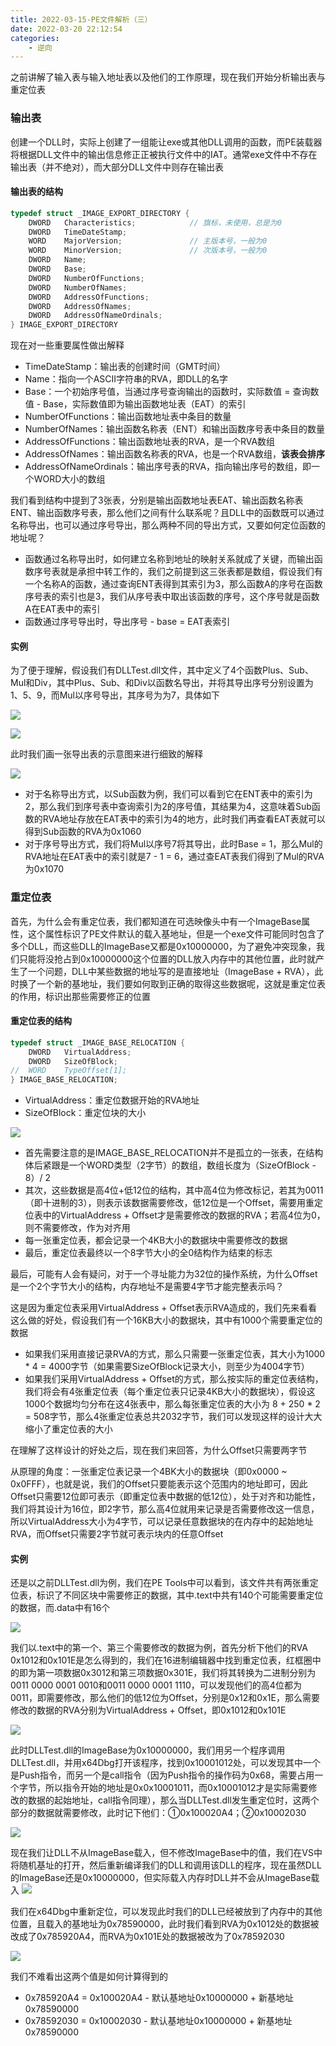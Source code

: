 ```yaml
---
title: 2022-03-15-PE文件解析（三）
date: 2022-03-20 22:12:54
categories: 
    - 逆向
---
```


之前讲解了输入表与输入地址表以及他们的工作原理，现在我们开始分析输出表与重定位表

### 输出表
创建一个DLL时，实际上创建了一组能让exe或其他DLL调用的函数，而PE装载器将根据DLL文件中的输出信息修正正被执行文件中的IAT。通常exe文件中不存在输出表（并不绝对），而大部分DLL文件中则存在输出表

#### 输出表的结构

~~~c++
typedef struct _IMAGE_EXPORT_DIRECTORY {
    DWORD   Characteristics;            // 旗标，未使用，总是为0
    DWORD   TimeDateStamp;
    WORD    MajorVersion;               // 主版本号，一般为0
    WORD    MinorVersion;               // 次版本号，一般为0
    DWORD   Name;
    DWORD   Base;
    DWORD   NumberOfFunctions;
    DWORD   NumberOfNames;
    DWORD   AddressOfFunctions;     
    DWORD   AddressOfNames;         
    DWORD   AddressOfNameOrdinals;  
} IMAGE_EXPORT_DIRECTORY
~~~

<!-- more -->

现在对一些重要属性做出解释

- TimeDateStamp：输出表的创建时间（GMT时间）
- Name：指向一个ASCII字符串的RVA，即DLL的名字
- Base：一个初始序号值，当通过序号查询输出的函数时，实际数值 = 查询数值 - Base，实际数值即为输出函数地址表（EAT）的索引
- NumberOfFunctions：输出函数地址表中条目的数量
- NumberOfNames：输出函数名称表（ENT）和输出函数序号表中条目的数量
- AddressOfFunctions：输出函数地址表的RVA，是一个RVA数组
- AddressOfNames：输出函数名称表的RVA，也是一个RVA数组，**该表会排序**
- AddressOfNameOrdinals：输出序号表的RVA，指向输出序号的数组，即一个WORD大小的数组

我们看到结构中提到了3张表，分别是输出函数地址表EAT、输出函数名称表ENT、输出函数序号表，那么他们之间有什么联系呢？且DLL中的函数既可以通过名称导出，也可以通过序号导出，那么两种不同的导出方式，又要如何定位函数的地址呢？

- 函数通过名称导出时，如何建立名称到地址的映射关系就成了关键，而输出函数序号表就是承担中转工作的，我们之前提到这三张表都是数组，假设我们有一个名称A的函数，通过查询ENT表得到其索引为3，那么函数A的序号在函数序号表的索引也是3，我们从序号表中取出该函数的序号，这个序号就是函数A在EAT表中的索引
- 函数通过序号导出时，导出序号 - base = EAT表索引

#### 实例

为了便于理解，假设我们有DLLTest.dll文件，其中定义了4个函数Plus、Sub、Mul和Div，其中Plus、Sub、和Div以函数名导出，并将其导出序号分别设置为1、5、9，而Mul以序号导出，其序号为为7，具体如下

![](https://cdn.jsdelivr.net/gh/colaxianyu/imgbed/img/2022-03-15-def.png)

![](https://cdn.jsdelivr.net/gh/colaxianyu/imgbed/img/2022-03-15-Petools.png)

此时我们画一张导出表的示意图来进行细致的解释

![](https://cdn.jsdelivr.net/gh/colaxianyu/imgbed/img/2022-03-15-图解.png)

- 对于名称导出方式，以Sub函数为例，我们可以看到它在ENT表中的索引为2，那么我们到序号表中查询索引为2的序号值，其结果为4，这意味着Sub函数的RVA地址存放在EAT表中的索引为4的地方，此时我们再查看EAT表就可以得到Sub函数的RVA为0x1060
- 对于序号导出方式，我们将Mul以序号7将其导出，此时Base = 1，那么Mul的RVA地址在EAT表中的索引就是7 - 1 = 6，通过查EAT表我们得到了Mul的RVA为0x1070

### 重定位表

首先，为什么会有重定位表，我们都知道在可选映像头中有一个ImageBase属性，这个属性标识了PE文件默认的载入基地址，但是一个exe文件可能同时包含了多个DLL，而这些DLL的ImageBase又都是0x10000000，为了避免冲突现象，我们只能将没抢占到0x10000000这个位置的DLL放入内存中的其他位置，此时就产生了一个问题，DLL中某些数据的地址写的是直接地址（ImageBase + RVA），此时换了一个新的基地址，我们要如何取到正确的取得这些数据呢，这就是重定位表的作用，标识出那些需要修正的位置

#### 重定位表的结构

~~~c++
typedef struct _IMAGE_BASE_RELOCATION {
    DWORD   VirtualAddress;
    DWORD   SizeOfBlock;
//  WORD    TypeOffset[1];
} IMAGE_BASE_RELOCATION;
~~~

- VirtualAddress：重定位数据开始的RVA地址
- SizeOfBlock：重定位块的大小

![](https://cdn.jsdelivr.net/gh/colaxianyu/imgbed/img/2022-03-15-重定位表图.png)

- 首先需要注意的是IMAGE_BASE_RELOCATION并不是孤立的一张表，在结构体后紧跟是一个WORD类型（2字节）的数组，数组长度为（SizeOfBlock - 8）/ 2
- 其次，这些数据是高4位+低12位的结构，其中高4位为修改标记，若其为0011（即十进制的3），则表示该数据需要修改，低12位是一个Offset，需要用重定位表中的VirtualAddress + Offset才是需要修改的数据的RVA；若高4位为0，则不需要修改，作为对齐用
- 每一张重定位表，都会记录一个4KB大小的数据块中需要修改的数据
- 最后，重定位表最终以一个8字节大小的全0结构作为结束的标志

最后，可能有人会有疑问，对于一个寻址能力为32位的操作系统，为什么Offset是一个2个字节大小的结构，内存地址不是需要4字节才能完整表示吗？

这是因为重定位表采用VirtualAddress + Offset表示RVA造成的，我们先来看看这么做的好处，假设我们有一个16KB大小的数据块，其中有1000个需要重定位的数据

- 如果我们采用直接记录RVA的方式，那么只需要一张重定位表，其大小为1000 * 4 = 4000字节（如果需要SizeOfBlock记录大小，则至少为4004字节）
- 如果我们采用VirtualAddress + Offset的方式，那么按实际的重定位表结构，我们将会有4张重定位表（每个重定位表只记录4KB大小的数据块），假设这1000个数据均匀分布在这4张表中，那么每张重定位表的大小为 8 + 250 * 2 = 508字节，那么4张重定位表总共2032字节，我们可以发现这样的设计大大缩小了重定位表的大小

在理解了这样设计的好处之后，现在我们来回答，为什么Offset只需要两字节

从原理的角度：一张重定位表记录一个4BK大小的数据块（即0x0000 ~ 0x0FFF），也就是说，我们的Offset只要能表示这个范围内的地址即可，因此Offset只需要12位即可表示（即重定位表中数据的低12位），处于对齐和功能性，我们将其设计为16位，即2字节，那么高4位就用来记录是否需要修改这一信息，所以VirtualAddress大小为4字节，可以记录任意数据块的在内存中的起始地址RVA，而Offset只需要2字节就可表示块内的任意Offset

#### 实例

还是以之前DLLTest.dll为例，我们在PE Tools中可以看到，该文件共有两张重定位表，标识了不同区块中需要修正的数据，其中.text中共有140个可能需要重定位的数据，而.data中有16个

![](https://cdn.jsdelivr.net/gh/colaxianyu/imgbed/img/2022-03-15-重定位表.png)

我们以.text中的第一个、第三个需要修改的数据为例，首先分析下他们的RVA 0x1012和0x101E是怎么得到的，我们在16进制编辑器中找到重定位表，红框圈中的即为第一项数据0x3012和第三项数据0x301E，我们将其转换为二进制分别为0011 0000 0001 0010和0011 0000 0001 1110，可以发现他们的高4位都为0011，即需要修改，那么他们的低12位为Offset，分别是0x12和0x1E，那么需要修改的数据的RVA分别为VirtualAddress + Offset，即0x1012和0x101E

![](https://cdn.jsdelivr.net/gh/colaxianyu/imgbed/img/2022-03-15-16进制重定位.png)

此时DLLTest.dll的ImageBase为0x10000000，我们用另一个程序调用DLLTest.dll，并用x64Dbg打开该程序，找到0x10001012处，可以发现其中一个是Push指令，而另一个是call指令（因为Push指令的操作码为0x68，需要占用一个字节，所以指令开始的地址是0x0x10001011，而0x10001012才是实际需要修改的数据的起始地址，call指令同理），那么当DLLTest.dll发生重定位时，这两个部分的数据就需要修改，此时记下他们：①0x100020A4；②0x10002030

![](https://cdn.jsdelivr.net/gh/colaxianyu/imgbed/img/2022-03-15-重定位汇编.png)

现在我们让DLL不从ImageBase载入，但不修改ImageBase中的值，我们在VS中将随机基址的打开，然后重新编译我们的DLL和调用该DLL的程序，现在虽然DLL的ImageBase还是0x10000000，但实际载入内存时DLL并不会从ImageBase载入
![](https://cdn.jsdelivr.net/gh/colaxianyu/imgbed/img/2022-03-15-修改基址.png)

我们在x64Dbg中重新定位，可以发现此时我们的DLL已经被放到了内存中的其他位置，且载入的基地址为0x78590000，此时我们看到RVA为0x1012处的数据被改成了0x785920A4，而RVA为0x101E处的数据被改为了0x78592030

![](https://cdn.jsdelivr.net/gh/colaxianyu/imgbed/img/2022-03-15-新地址.png)

我们不难看出这两个值是如何计算得到的

- 0x785920A4 = 0x100020A4 - 默认基地址0x10000000 + 新基地址0x78590000
- 0x78592030 = 0x10002030 - 默认基地址0x10000000 + 新基地址0x78590000
